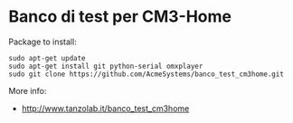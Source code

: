 # Banco di test per CM3-Home

Package to install:

```
sudo apt-get update
sudo apt-get install git python-serial omxplayer
sudo git clone https://github.com/AcmeSystems/banco_test_cm3home.git
```

More info: 

* <http://www.tanzolab.it/banco_test_cm3home>


